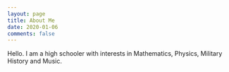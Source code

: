 ```yaml
---
layout: page
title: About Me
date: 2020-01-06
comments: false
---
```

    
Hello. I am a high schooler with interests in Mathematics, Physics, Military History and Music. 
